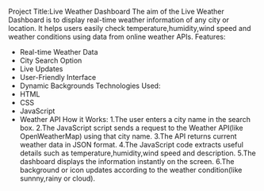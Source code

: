 Project Title:Live Weather Dashboard The aim of the Live Weather Dashboard is to display real-time weather information of any city or location. It helps users easily check temperature,humidity,wind speed and weather conditions using data from online weather APIs.
Features:
  * Real-time Weather Data
  * City Search Option
  * Live Updates
  * User-Friendly Interface
  * Dynamic Backgrounds
Technologies Used:
  * HTML
  * CSS
  * JavaScript
  * Weather API
How it Works:
  1.The user enters a city name in the search box.
  2.The JavaScript script sends a request to the Weather API(like OpenWeatherMap) using that city name.
  3.The API returns current weather data in JSON format.
  4.The JavaScript code extracts useful details such as temperature,humidity,wind speed and description.
  5.The dashboard displays the information instantly on the screen.
  6.The background or icon updates according to the weather condition(like sunnny,rainy or cloud).   
